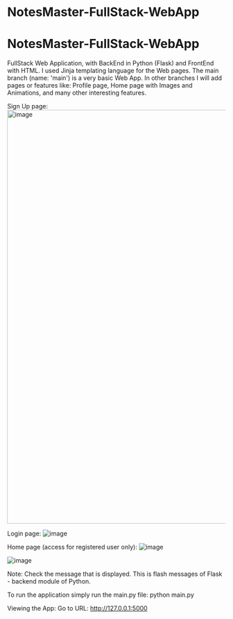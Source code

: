 # NotesMaster-FullStack-WebApp

# NotesMaster-FullStack-WebApp
FullStack Web Application, with BackEnd in Python (Flask) and FrontEnd with HTML.
I used Jinja templating language for the Web pages.
The main branch (name: 'main') is a very basic Web App. In other branches I will add pages or features like: Profile page, Home page with Images and Animations,
and many other interesting features.

Sign Up page:
<img width="952" alt="image" src="https://user-images.githubusercontent.com/58309185/187580026-03d0bc4f-e18a-4f37-acba-9730af907026.png">

Login page:
![image](https://user-images.githubusercontent.com/58309185/187580153-067c5d3a-bd8c-4017-9e4e-802a481bac4a.png)

Home page (access for registered user only):
![image](https://user-images.githubusercontent.com/58309185/187580472-e4b1796e-596c-4043-8cc5-c6e618fd6d4d.png)

![image](https://user-images.githubusercontent.com/58309185/187580712-0b9108ac-7c47-46de-a0d1-da2024aff9b5.png)

Note: Check the message that is displayed. This is flash messages of Flask - backend module of Python.

To run the application simply run the main.py file:
python main.py

Viewing the App:
Go to URL: http://127.0.0.1:5000
